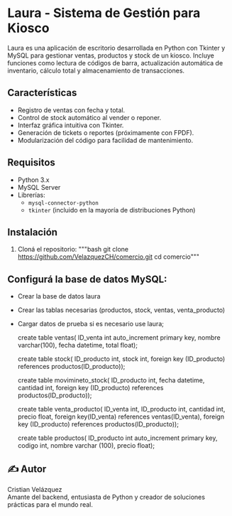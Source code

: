 # Laura - Sistema de Gestión para Kiosco

Laura es una aplicación de escritorio desarrollada en Python con Tkinter y MySQL para gestionar ventas, productos y stock de un kiosco. Incluye funciones como lectura de códigos de barra, actualización automática de inventario, cálculo total y almacenamiento de transacciones.

## Características

- Registro de ventas con fecha y total.
- Control de stock automático al vender o reponer.
- Interfaz gráfica intuitiva con Tkinter.
- Generación de tickets o reportes (próximamente con FPDF).
- Modularización del código para facilidad de mantenimiento.

##  Requisitos

- Python 3.x
- MySQL Server
- Librerías:
  - `mysql-connector-python`
  - `tkinter` (incluido en la mayoría de distribuciones Python)

##  Instalación

1. Cloná el repositorio:
   """bash
   git clone https://github.com/VelazquezCH/comercio.git
   cd comercio"""


## Configurá la base de datos MySQL:
- Crear la base de datos laura
- Crear las tablas necesarias (productos, stock, ventas, venta_producto)
- Cargar datos de prueba si es necesario
    use laura;

    create table ventas( 
        ID_venta int auto_increment primary key,
        nombre varchar(100),
        fecha datetime,
        total float);
        
    create table stock(
        ID_producto int,
        stock int,
        foreign key (ID_producto) references productos(ID_producto));    
        
    create table movimineto_stock(
        ID_producto int,
        fecha datetime,
        cantidad int,
        foreign key (ID_producto) references productos(ID_producto));
        
    create table venta_producto(
        ID_venta int,
        ID_producto int,
        cantidad int,
        precio float,
        foreign key(ID_venta) references ventas(ID_venta),
        foreign key (ID_producto) references productos(ID_producto));

    create table productos( 
        ID_producto int auto_increment primary key,
        codigo int,
        nombre varchar (100),
        precio float);

## ✍️ Autor
Cristian Velázquez  
Amante del backend, entusiasta de Python y creador de soluciones prácticas para el mundo real.










